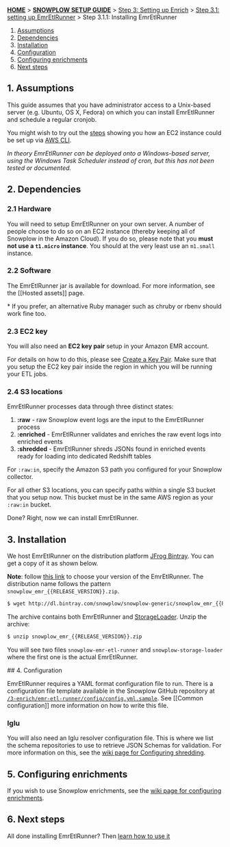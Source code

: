 <a name="top" />

[**HOME**](Home) > [**SNOWPLOW SETUP GUIDE**](Setting-up-Snowplow) > [Step 3: Setting up Enrich](Setting-up-enrich) > [Step 3.1: setting up EmrEtlRunner](Setting-up-EmrEtlRunner) > Step 3.1.1: Installing EmrEtlRunner

1. [Assumptions](#assumptions)
2. [Dependencies](#dependencies)
3. [Installation](#installation)
4. [Configuration](#configuration)
5. [Configuring enrichments](#enrichments)
6. [Next steps](#next-steps)

<a name="assumptions"/>

## 1. Assumptions

This guide assumes that you have administrator access to a Unix-based server (e.g. Ubuntu, OS X, Fedora) on which you can install EmrEtlRunner and schedule a regular cronjob.

You might wish to try out the [steps](Setting-up-EC2-instance-for-EmrEtlRunner-and-StorageLoader) showing you how an EC2 instance could be set up via [AWS CLI](https://aws.amazon.com/cli/).

_In theory EmrEtlRunner can be deployed onto a Windows-based server, using the Windows Task Scheduler instead of cron, but this has not been tested or documented._

<a name="dependencies"/>

## 2. Dependencies

### 2.1 Hardware

You will need to setup EmrEtlRunner on your own server. A number of people choose to do so on an EC2 instance (thereby keeping all of Snowplow in the Amazon Cloud). If you do so, please note that you **must not use a `t1.micro` instance**.  You should at the very least use an `m1.small` instance.

### 2.2 Software

The EmrEtlRunner jar is available for download. For more information, see the [[Hosted assets]] page.

\* If you prefer, an alternative Ruby manager such as chruby or rbenv should work fine too.

### 2.3 EC2 key

You will also need an **EC2 key pair** setup in your Amazon EMR account.

For details on how to do this, please see [Create a Key Pair](http://docs.aws.amazon.com/ElasticMapReduce/latest/DeveloperGuide/EMR_SetUp_KeyPair.html). Make sure that you setup the EC2 key pair inside the region in which you will be running your ETL jobs.

<a name="s3-buckets"/>

### 2.4 S3 locations

EmrEtlRunner processes data through three distinct states:

1. **:raw** - raw Snowplow event logs are the input to the EmrEtlRunner process
2. **:enriched** - EmrEtlRunner validates and enriches the raw event logs into enriched events
3. **:shredded** - EmrEtlRunner shreds JSONs found in enriched events ready for loading into dedicated Redshift tables

For `:raw:in`, specify the Amazon S3 path you configured for your Snowplow collector.

For all other S3 locations, you can specify paths within a single S3 bucket that you setup now. This bucket must be in the same AWS region as your `:raw:in` bucket.

Done? Right, now we can install EmrEtlRunner.

<a name="installation"/>

## 3. Installation

We host EmrEtlRunner on the distribution platform [JFrog Bintray](https://bintray.com/). You can get a copy of it as shown below.

**Note**: follow [this link](http://dl.bintray.com/snowplow/snowplow-generic/) to choose your version of the EmrEtlRunner. The distribution name follows the pattern `snowplow_emr_{{RELEASE_VERSION}}.zip`.

```sh
$ wget http://dl.bintray.com/snowplow/snowplow-generic/snowplow_emr_{{RELEASE_VERSION}}.zip
```

The archive contains both EmrEtlRunner and [StorageLoader](1-Installing-the-StorageLoader). Unzip the archive:

```sh
$ unzip snowplow_emr_{{RELEASE_VERSION}}.zip
```

You will see two files `snowplow-emr-etl-runner` and `snowplow-storage-loader` where the first one is the actual EmrEtlRunner.

<a name="configuration"/>
## 4. Configuration

EmrEtlRunner requires a YAML format configuration file to run. There is a configuration file template available in the Snowplow GitHub repository at [`/3-enrich/emr-etl-runner/config/config.yml.sample`][config-yml]. See [[Common configuration]] more information on how to write this file.

### Iglu

You will also need an Iglu resolver configuration file. This is where we list the schema repositories to use to retrieve JSON Schemas for validation. For more information on this, see the [wiki page for Configuring shredding](6-Configuring-shredding).

<a name="enrichments" />

## 5. Configuring enrichments

If you wish to use Snowplow enrichments, see the [wiki page for configuring enrichments](5-Configuring-enrichments).

<a name="next-steps" />

## 6. Next steps

All done installing EmrEtlRunner? Then [learn how to use it][using-emretlrunner]

[git-install]: http://git-scm.com/book/en/Getting-Started-Installing-Git
[config-yml]: https://github.com/snowplow/snowplow/blob/master/3-enrich/emr-etl-runner/config/config.yml.sample
[targets-jsons]: https://github.com/snowplow/snowplow/blob/master/4-storage/config/targets/
[using-emretlrunner]: 2-Using-EmrEtlRunner

[install-aws-cli]: http://docs.aws.amazon.com/cli/latest/userguide/installing.html
